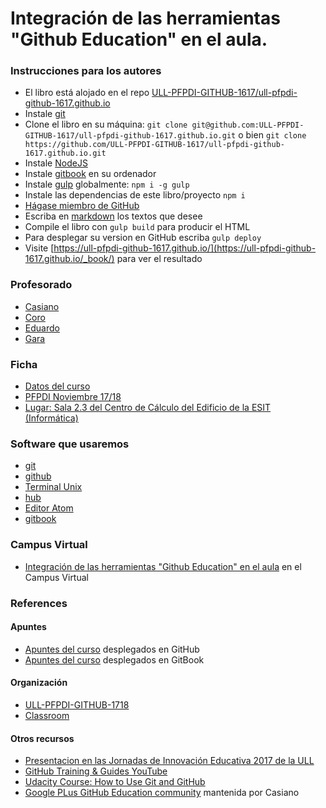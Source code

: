 # Integración de las herramientas "Github Education" en el aula. 

### Instrucciones para los autores

* El libro está alojado en el repo [ULL-PFPDI-GITHUB-1617/ull-pfpdi-github-1617.github.io](https://github.com/ULL-PFPDI-GITHUB-1617/ull-pfpdi-github-1617.github.io)
* Instale [git](https://git-scm.com/)
* Clone el libro en su máquina: `git clone git@github.com:ULL-PFPDI-GITHUB-1617/ull-pfpdi-github-1617.github.io.git` o bien `git clone https://github.com/ULL-PFPDI-GITHUB-1617/ull-pfpdi-github-1617.github.io.git`
* Instale [NodeJS](https://nodejs.org/es/)
* Instale [gitbook](https://github.com/GitbookIO/gitbook/blob/master/docs/setup.md) en su ordenador
* Instale [gulp](https://gulpjs.com/) globalmente: `npm i -g gulp`
* Instale las dependencias de este libro/proyecto `npm i`
* [Hágase miembro de GitHub](https://github.com/join?source=header-home)
* Escriba en [markdown](https://es.wikipedia.org/wiki/Markdown)  los textos que desee
* Compile el libro con `gulp build` para producir el HTML
* Para desplegar su version en GitHub escriba `gulp deploy`
* Visite [https://ull-pfpdi-github-1617.github.io/](https://ull-pfpdi-github-1617.github.io/_book/) para ver el resultado

### Profesorado

* [Casiano](https://crguezl.github.io/_book/) 
* [Coro](https://github.com/coromoto)
* [Eduardo](https://github.com/esegredo)
* [Gara](https://github.com/garamira)

### Ficha

* [Datos del curso](resources/171817_ficha_convc.pdf)
* [PFPDI Noviembre 17/18](https://www.ull.es/Private/folder/institucional/ull/calidad/Cursos%2017_18/Noviembre_Inscripciones.pdf)
* [Lugar: Sala 2.3 del Centro de Cálculo del Edificio de la ESIT (Informática)](http://cc.etsii.ull.es/node/16)

### Software que usaremos

* [git](https://git-scm.com/)
* [github](github.com)
* [Terminal Unix](https://www.tutorialspoint.com/unix_terminal_online.php)
* [hub](https://github.com/github/hub)
* [Editor Atom](https://atom.io/)
* [gitbook](https://github.com/GitbookIO/gitbook/blob/master/docs/setup.md)

### Campus Virtual 

* [Integración de las herramientas "Github Education" en el aula](https://campusvirtual.ull.es/formacion/course/view.php?id=2622) en el Campus Virtual



### References

#### Apuntes
* [Apuntes del curso](https://ull-pfpdi-github-1718.github.io/) desplegados en GitHub
* [Apuntes del curso](https://casianorodriguezleon.gitbooks.io/curso-github/content/) desplegados en GitBook

#### Organización

* [ULL-PFPDI-GITHUB-1718](https://github.com/ULL-PFPDI-GITHUB-1718)
* [Classroom](https://classroom.github.com/classrooms/33446956-ull-pfpdi-github-1718)

#### Otros recursos
* [Presentacion en las Jornadas de Innovación Educativa 2017 de la ULL](resources/github-education-enelaula-jie2017.pdf)
* [GitHub Training & Guides YouTube](https://www.youtube.com/githubguides)
* [Udacity Course: How to Use Git and GitHub](https://www.udacity.com/course/how-to-use-git-and-github--ud775)
* [Google PLus GitHub Education community](https://plus.google.com/u/0/communities/101581119166388524593) mantenida por Casiano
